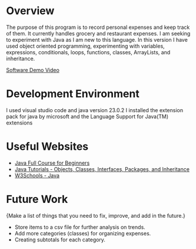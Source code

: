 # Overview

The purpose of this program is to record personal expenses and keep track of them. It currently handles grocery and restaurant expenses. I am seeking to experiment with Java as I am new to this language. In this version I have used object oriented programming, experimenting with variables, expressions, conditionals, loops, functions, classes, ArrayLists, and inheritance.

[Software Demo Video](https://youtu.be/G1vEcqj_YCM)

# Development Environment

I used visual studio code and java version 23.0.2
I installed the extension pack for java by microsoft and the Language Support for Java(TM) extensions

# Useful Websites

- [Java Full Course for Beginners](https://www.youtube.com/watch?v=eIrMbAQSU34&ab_channel=ProgrammingwithMosh)
- [Java Tutorials - Objects, Classes, Interfaces, Packages, and Inheritance ](https://dev.java/learn/oop/)
- [W3Schools - Java](https://www.w3schools.com/java/default.asp)

# Future Work

{Make a list of things that you need to fix, improve, and add in the future.}

- Store items to a csv file for further analysis on trends.
- Add more categories (classes) for organizing expenses.
- Creating subtotals for each category.
